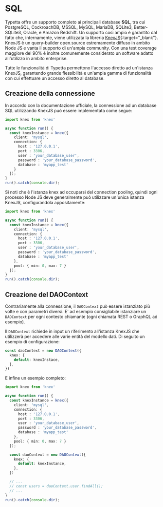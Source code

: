 # SQL

Typetta offre un supporto completo ai principali database **SQL**, tra cui PostgreSQL, CockroachDB, MSSQL, MySQL, MariaDB, SQLite3, Better-SQLite3, Oracle, e Amazon Redshift. Un supporto così ampio è garantito dal fatto che, internamente, viene utilizzata la libreria [KnexJS](https://knexjs.org/){:target="_blank"}. KnexJS è un query-builder open.source estremamente diffuso in ambito Node JS e vanta il supporto di un'ampia community. Con una test coverage maggiore del 90% è inoltre comunemente considerato un software adatto all'utilizzo in ambito enterprise.

Tutte le funzionalità di Typetta permettono l'accesso diretto ad un'istanza KnexJS, garantendo grande flessibilità e un'ampia gamma di funzionalità con cui effettuare un accesso diretto al database.

## Creazione della connessione

In accordo con la documentazione ufficiale, la connessione ad un database SQL utilizzando KnexJS può essere implementata come segue:

```typescript
import knex from 'knex'

async function run() {
  const knexInstance = knex({
    client: 'mysql',
    connection: {
      host : '127.0.0.1',
      port : 3306,
      user : 'your_database_user',
      password : 'your_database_password',
      database : 'myapp_test'
    }
  });
}
run().catch(console.dir);
```

Si noti che è l'istanza knex ad occuparsi del connection pooling, quindi ogni processo Node JS deve generalmente può utilizzare un'unica istanza KnexJS, configurandola appositamente:

```typescript
import knex from 'knex'

async function run() {
  const knexInstance = knex({
    client: 'mysql',
    connection: {
      host : '127.0.0.1',
      port : 3306,
      user : 'your_database_user',
      password : 'your_database_password',
      database : 'myapp_test'
    },
    pool: { min: 0, max: 7 }
  });
}
run().catch(console.dir);
```

## Creazione del DAOContext

Contrariamente alla connessione, il ``DAOContext`` può essere istanziato più volte e con parametri diversi. E' ad esempio consigliabile istanziare un ``DAOContext`` per ogni contesto chiamante (ogni chiamata REST o GraphQL ad esempio).

Il ``DAOContext`` richiede in input un riferimento all'istanza KnexJS che utilizzerà per accedere alle varie entità del modello dati. Di seguito un esempio di configurazione:

```typescript
const daoContext = new DAOContext({
  knex: {
    default: knexInstace,
  },
})
```

E infine un esempio completo:

```typescript
import knex from 'knex'

async function run() {
  const knexInstance = knex({
    client: 'mysql',
    connection: {
      host : '127.0.0.1',
      port : 3306,
      user : 'your_database_user',
      password : 'your_database_password',
      database : 'myapp_test'
    },
    pool: { min: 0, max: 7 }
  });

  const daoContext = new DAOContext({
    knex: {
      default: knexInstance,
    },
  })

  // ...
  // const users = daoContext.user.findAll();
  // ...
}
run().catch(console.dir);
```